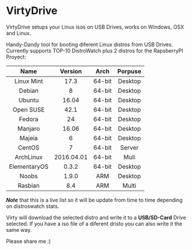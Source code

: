 # VirtyDrive
VirtyDrive setups your Linux isos on USB Drives, works on Windows, OSX and Linux.

Handy-Dandy tool for booting diferent Linux distros from USB Drives.
Currently supports TOP-10 DistroWatch plus 2 distros for the RapsberryPI Proyect:

|Name|Version|Arch|Porpuse|
|:---:|:----:|:---:|:----:|
|Linux Mint|17.3|64-bit|Desktop|
|Debian|8|64-bit|Desktop|
|Ubuntu|16.04|64-bit|Desktop|
|Open SUSE|42.1|64-bit|Desktop|
|Fedora|24|64-bit|Desktop|
|Manjaro|16.06|64-bit|Desktop|
|Majeia|6|64-bit|Desktop|
|CentOS|7|64-bit|Server|
|ArchLinux|2016.04.01|64-bit|Muli|
|ElementaryOS|0.3.2|64-bit|Desktop|
|Noobs|1.9.0|ARM|Desktop|
|Rasbian|8.4|ARM|Multi|

*__Note__* that this is a live list so it will be update from time to time depending on distroswatch stats.

Virty will download the selected distro and write it to a **USB/SD-Card** Drive selected.
If you have a iso file of a diferent dristo you can also write it the same way.

Please share me :)
